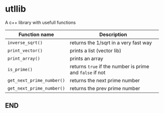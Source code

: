 # utllib

A c++ library with usefull functions

| Function name | Description                    | 
| ------------- | ------------------------------ | 
| `inverse_sqrt()`      | returns the 1/sqrt in a very fast way |
| `print_vector()`   | prints a list (vector lib)  | 
| `print_array()`   | prints an array   | 
| `is_prime()`   | returns `true` if the number is prime and `false` if not     | 
| `get_next_prime_number()`   | returns the next prime number | 
| `get_next_prime_number()`   | returns the prev prime number | 

## END
